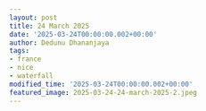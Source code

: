 ```yaml
---
layout: post
title: 24 March 2025
date: '2025-03-24T00:00:00.002+00:00'
author: Dedunu Dhananjaya
tags:
- france
- nice
- waterfall
modified_time: '2025-03-24T00:00:00.002+00:00'
featured_image: 2025-03-24-24-march-2025-2.jpeg
---
```

